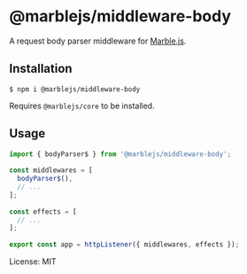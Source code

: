 # @marblejs/middleware-body

A request body parser middleware for [Marble.js](https://github.com/marblejs/marble).

## Installation

```
$ npm i @marblejs/middleware-body
```
Requires `@marblejs/core` to be installed.

## Usage

```javascript
import { bodyParser$ } from '@marblejs/middleware-body';
​
const middlewares = [
  bodyParser$(),
  // ...
];
​
const effects = [
  // ...
];
​
export const app = httpListener({ middlewares, effects });
```
License: MIT
